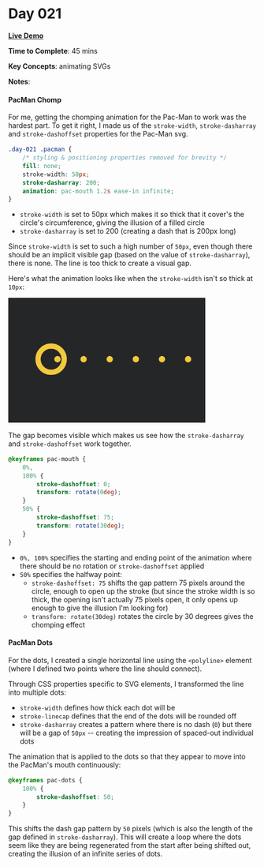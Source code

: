 # Day 021

**<a href="https://css100.aniqa.dev#day-021">Live Demo</a>**

**Time to Complete**: 45 mins

**Key Concepts**: animating SVGs

**Notes**:

#### PacMan Chomp

For me, getting the chomping animation for the Pac-Man to work was the hardest part. To get it right, I made us of the `stroke-width`, `stroke-dasharray` and `stroke-dashoffset` properties for the Pac-Man svg.

```css
.day-021 .pacman {
	/* styling & positioning properties removed for brevity */
	fill: none;
	stroke-width: 50px;
	stroke-dasharray: 200;
	animation: pac-mouth 1.2s ease-in infinite;
}
```

- `stroke-width` is set to 50px which makes it so thick that it cover's the circle's circumference, giving the illusion of a filled circle
- `stroke-dasharray` is set to 200 (creating a dash that is 200px long)

Since `stroke-width` is set to such a high number of `50px`, even though there should be an implicit visible gap (based on the value of `stroke-dasharray`), there is none. The line is too thick to create a visual gap.

Here's what the animation looks like when the `stroke-width` isn't so thick at `10px`:

<img src="/entries/021/pacman-stroke.gif" width="400"/>

The gap becomes visible which makes us see how the `stroke-dasharray` and `stroke-dashoffset` work together.

```css
@keyframes pac-mouth {
	0%,
	100% {
		stroke-dashoffset: 0;
		transform: rotate(0deg);
	}
	50% {
		stroke-dashoffset: 75;
		transform: rotate(30deg);
	}
}
```

- `0%, 100%` specifies the starting and ending point of the animation where there should be no rotation or `stroke-dashoffset` applied
- `50%` specifies the halfway point:
  - `stroke-dashoffset: 75` shifts the gap pattern 75 pixels around the circle, enough to open up the stroke (but since the stroke width is so thick, the opening isn't actually 75 pixels open, it only opens up enough to give the illusion I'm looking for)
  - `transform: rotate(30deg)` rotates the circle by 30 degrees gives the chomping effect

#### PacMan Dots

For the dots, I created a single horizontal line using the `<polyline>` element (where I defined two points where the line should connect).

Through CSS properties specific to SVG elements, I transformed the line into multiple dots:

- `stroke-width` defines how thick each dot will be
- `stroke-linecap` defines that the end of the dots will be rounded off
- `stroke-dasharray` creates a pattern where there is no dash (`0`) but there will be a gap of `50px` -- creating the impression of spaced-out individual dots

The animation that is applied to the dots so that they appear to move into the PacMan's mouth continuously:

```css
@keyframes pac-dots {
	100% {
		stroke-dashoffset: 50;
	}
}
```

This shifts the dash gap pattern by `50` pixels (which is also the length of the gap defined in `stroke-dasharray`). This will create a loop where the dots seem like they are being regenerated from the start after being shifted out, creating the illusion of an infinite series of dots.
